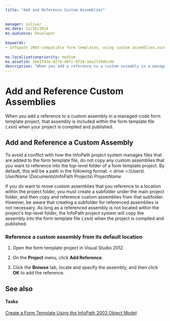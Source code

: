 ```yaml
---
title: "Add and Reference Custom Assemblies"
 
 
manager: soliver
ms.date: 11/16/2014
ms.audience: Developer
 
keywords:
- infopath 2003-compatible form templates, using custom assemblies,assemblies [InfoPath 2007], adding custom using InfoPath 2003 object model
 
ms.localizationpriority: medium
ms.assetid: 20e1f43e-8279-48fc-8f34-16a2729dbc9b
description: "When you add a reference to a custom assembly in a managed-code form template project, that assembly is included within the form template file (.xsn) when your project is compiled and published."
---
```


# Add and Reference Custom Assemblies

When you add a reference to a custom assembly in a managed-code form template project, that assembly is included within the form template file (.xsn) when your project is compiled and published.
  
## Add and Reference a Custom Assembly

To avoid a conflict with how the InfoPath project system manages files that are added to the form template file, do not copy any custom assemblies that you want to reference into the top-level folder of a form template project. By default, this will be a path in the following format: < *drive*  >:\Users\  *UserName*  \Documents\InfoPath Projects\  *ProjectName* 
  
If you do want to move custom assemblies that you reference to a location within the project folder, you must create a subfolder under the main project folder, and then copy and reference custom assemblies from that subfolder. However, be aware that creating a subfolder for referenced assemblies is not necessary. As long as a referenced assembly is not located within the project's top-level folder, the InfoPath project system will copy the assembly into the form template file (.xsn) when the project is compiled and published.
  
### Reference a custom assembly from its default location

1. Open the form template project in Visual Studio 2012.
    
2. On the **Project** menu, click **Add Reference**.
    
3. Click the **Browse** tab, locate and specify the assembly, and then click **OK** to add the reference. 
    
## See also

#### Tasks

[Create a Form Template Using the InfoPath 2003 Object Model](how-to-create-a-form-template-using-the-infopath-2003-object-model.md)

